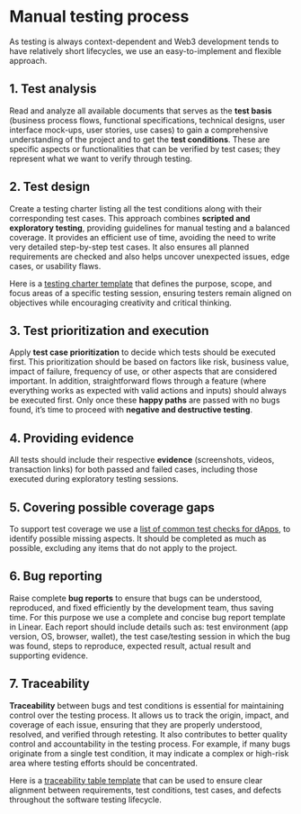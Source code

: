 # Manual testing process

As testing is always context-dependent and Web3 development tends to have relatively short lifecycles, we use an easy-to-implement and flexible approach.

## 1. Test analysis

Read and analyze all available documents that serves as the **test basis** (business process flows, functional specifications, technical designs, user interface mock-ups, user stories, use cases) to gain a comprehensive understanding of the project and to get the **test conditions**. These are specific aspects or functionalities that can be verified by test cases; they represent what we want to verify through testing.

## 2. Test design

Create a testing charter listing all the test conditions along with their corresponding test cases. This approach combines **scripted and exploratory testing**, providing guidelines for manual testing and a balanced coverage. It provides an efficient use of time, avoiding the need to write very detailed step-by-step test cases. It also ensures all planned requirements are checked and also helps uncover unexpected issues, edge cases, or usability flaws.

Here is a [testing charter template](https://www.notion.so/Testing-charter-template-2459a4c092c7801baa24d9f00becd801?pvs=21) that defines the purpose, scope, and focus areas of a specific testing session, ensuring testers remain aligned on objectives while encouraging creativity and critical thinking.

## 3. Test prioritization and execution

Apply **test case prioritization** to decide which tests should be executed first. This prioritization should be based on factors like risk, business value, impact of failure, frequency of use, or other aspects that are considered important. In addition, straightforward flows through a feature (where everything works as expected with valid actions and inputs) should always be executed first. Only once these **happy paths** are passed with no bugs found, it’s time to proceed with **negative and destructive testing**.

## 4. Providing evidence

All tests should include their respective **evidence** (screenshots, videos, transaction links) for both passed and failed cases, including those executed during exploratory testing sessions.

## 5. Covering possible coverage gaps

To support test coverage we use a [list of common test checks for dApps](https://www.notion.so/Common-test-checks-for-dApps-1fb9a4c092c780e7bb00cfdc14aee633?pvs=21), to identify possible missing aspects. It should be completed as much as possible, excluding any items that do not apply to the project.

## 6. Bug reporting

Raise complete **bug reports** to ensure that bugs can be understood, reproduced, and fixed efficiently by the development team, thus saving time. For this purpose we use a complete and concise bug report template in Linear. Each report should include details such as: test environment (app version, OS, browser, wallet), the test case/testing session in which the bug was found, steps to reproduce, expected result, actual result and supporting evidence.

## 7. Traceability

**Traceability** between bugs and test conditions is essential for maintaining control over the testing process. It allows us to track the origin, impact, and coverage of each issue, ensuring that they are properly understood, resolved, and verified through retesting. It also contributes to better quality control and accountability in the testing process. For example, if many bugs originate from a single test condition, it may indicate a complex or high-risk area where testing efforts should be concentrated.

Here is a [traceability table template](https://www.notion.so/Traceability-table-template-2459a4c092c780dd8518cd59d8b7a595?pvs=21) that can be used to ensure clear alignment between requirements, test conditions, test cases, and defects throughout the software testing lifecycle.
